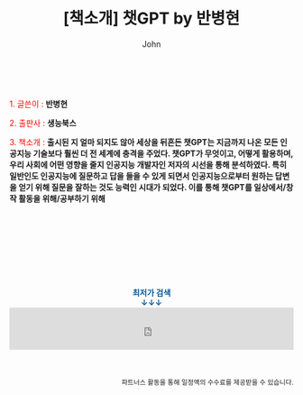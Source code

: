 ﻿---
layout: post
title:  "[책소개] 챗GPT by 반병현"
author: John
categories: [ 도서 ]
tags: [ 챗gpt, 챗gpt 한국어, 챗gpt 가입, 챗gpt 앱, 챗gpt 유료, 챗gpt 관련주, 챗gpt 뜻, 챗gpt api, 챗gpt 자소서, 챗gpt 한글 ]
image: https://search1.kakaocdn.net/thumb/R120x174.q85/?fname=http%3A%2F%2Ft1.daumcdn.net%2Flbook%2Fimage%2F6276073%3Ftimestamp%3D20230302193749 
description: "[책소개] 챗GPT by 반병현"
toc: true
toc_sticky: true
---

<br>
<p>
<font color='#ff0000'>1. 글쓴이 : </font><b>반병현</b>
<p>
<font color='#ff0000'>2. 출판사 : </font><b>생능북스</b>
<p>
<font color='#ff0000'>3. 책소개 : </font><b>출시된 지 얼마 되지도 않아 세상을 뒤흔든 챗GPT는 지금까지 나온 모든 인공지능 기술보다 훨씬 더 전 세계에 충격을 주었다. 챗GPT가 무엇이고, 어떻게 활용하며, 우리 사회에 어떤 영향을 줄지 인공지능 개발자인 저자의 시선을 통해 분석하였다. 특히 일반인도 인공지능에 질문하고 답을 들을 수 있게 되면서 인공지능으로부터 원하는 답변을 얻기 위해 질문을 잘하는 것도 능력인 시대가 되었다. 이를 통해 챗GPT를 일상에서/창작 활동을 위해/공부하기 위해</b>
<p>
    
<br><br><br><br><br><br><br>
<center><b><font color='#01579B' size='medium'>최저가 검색<br>
↓↓↓</font></b></center>
<center><iframe src="https://coupa.ng/b1Tbjx" width="100%" height="75" frameborder="0" scrolling="no" referrerpolicy="unsafe-url"></iframe></center>
<br><br>
<p>
<small>
    <div align="right">파트너스 활동을 통해 일정액의 수수료를 제공받을 수 있습니다.</div>
</small>
</p>
